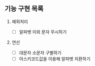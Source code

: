 ## 기능 구현 목록

1. 예외처리

   - [ ] 알파벳 이외 문자 무시하기

2. 연산
   - [ ] 대문자 소문자 구별하기
   - [ ] 아스키코드값을 이용해 알파벳 치환하기
